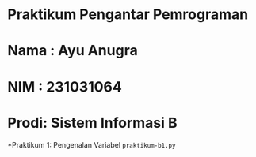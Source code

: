# Praktikum Pengantar Pemrograman

<h1> Nama : Ayu Anugra </h1>
<h1> NIM  : 231031064 </h1>
<h1> Prodi: Sistem Informasi B </h1>

*Praktikum 1: Pengenalan Variabel `praktikum-b1.py`
